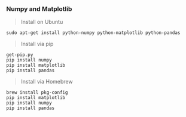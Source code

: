 ### Numpy and Matplotlib

> Install on Ubuntu  

``sudo apt-get install python-numpy python-matplotlib python-pandas``  

> Install via pip  

``get-pip.py``  
``pip install numpy``  
``pip install matplotlib``  
``pip install pandas``  

> Install via Homebrew  

``brew install pkg-config``  
``pip install matplotlib``  
``pip install numpy``  
``pip install pandas``
